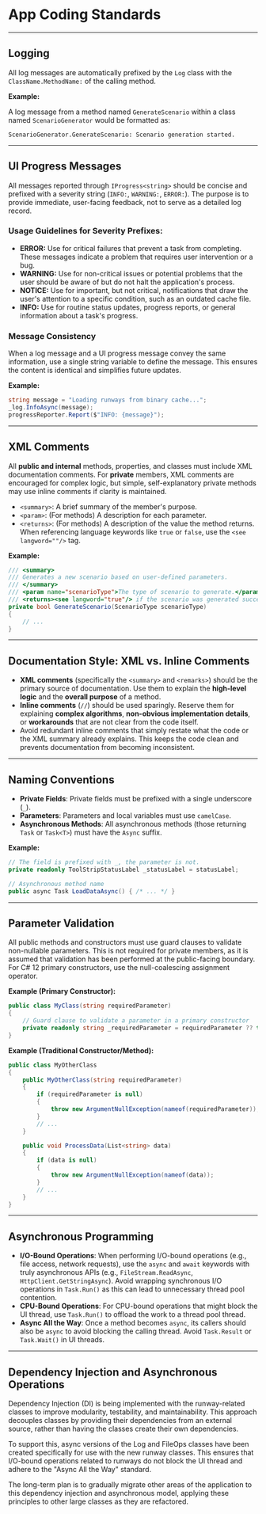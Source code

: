  # App Coding Standards

 ---

 ## Logging

 All log messages are automatically prefixed by the `Log` class with the `ClassName.MethodName:` of the calling method.

 **Example:**

 A log message from a method named `GenerateScenario` within a class named `ScenarioGenerator` would be formatted as:

 `ScenarioGenerator.GenerateScenario: Scenario generation started.`

 ---

 ## UI Progress Messages

 All messages reported through `IProgress<string>` should be concise and prefixed with a severity string (`INFO:`, `WARNING:`, `ERROR:`). The purpose is to provide immediate, user-facing feedback, not to serve as a detailed log record.

 ### Usage Guidelines for Severity Prefixes:

 * **ERROR:** Use for critical failures that prevent a task from completing. These messages indicate a problem that requires user intervention or a bug.
 * **WARNING:** Use for non-critical issues or potential problems that the user should be aware of but do not halt the application's process.
 * **NOTICE:** Use for important, but not critical, notifications that draw the user's attention to a specific condition, such as an outdated cache file.
 * **INFO:** Use for routine status updates, progress reports, or general information about a task's progress.

### Message Consistency
When a log message and a UI progress message convey the same information, use a single string variable to define the message. This ensures the content is identical and simplifies future updates.

 **Example:**

 ```csharp
 string message = "Loading runways from binary cache...";
_log.InfoAsync(message);
progressReporter.Report($"INFO: {message}");
 ```

 ---

 ## XML Comments

 All **public and internal** methods, properties, and classes must include XML documentation comments. For **private** members, XML comments are encouraged for complex logic, but simple, self-explanatory private methods may use inline comments if clarity is maintained.

 * `<summary>`: A brief summary of the member's purpose.
 * `<param>`: (For methods) A description for each parameter.
 * `<returns>`: (For methods) A description of the value the method returns. When referencing language keywords like `true` or `false`, use the `<see langword=""/>` tag.

 **Example:**

 ```csharp
 /// <summary>
 /// Generates a new scenario based on user-defined parameters.
 /// </summary>
 /// <param name="scenarioType">The type of scenario to generate.</param>
 /// <returns><see langword="true"/> if the scenario was generated successfully; otherwise, <see langword="false"/>.</returns>
 private bool GenerateScenario(ScenarioType scenarioType)
 {
     // ...
 }
 ```

 ---

 ## Documentation Style: XML vs. Inline Comments

 * **XML comments** (specifically the `<summary>` and `<remarks>`) should be the primary source of documentation. Use them to explain the **high-level logic** and the **overall purpose** of a method.
 * **Inline comments** (`//`) should be used sparingly. Reserve them for explaining **complex algorithms**, **non-obvious implementation details**, or **workarounds** that are not clear from the code itself.
 * Avoid redundant inline comments that simply restate what the code or the XML summary already explains. This keeps the code clean and prevents documentation from becoming inconsistent.

 ---

 ## Naming Conventions

 * **Private Fields**: Private fields must be prefixed with a single underscore (`_`).
 * **Parameters**: Parameters and local variables must use `camelCase`.
 * **Asynchronous Methods**: All asynchronous methods (those returning `Task` or `Task<T>`) must have the `Async` suffix.

 **Example:**

 ```csharp
 // The field is prefixed with _, the parameter is not.
 private readonly ToolStripStatusLabel _statusLabel = statusLabel;

 // Asynchronous method name
 public async Task LoadDataAsync() { /* ... */ }
 ```

 ---

 ## Parameter Validation

 All public methods and constructors must use guard clauses to validate non-nullable parameters. This is not required for private members, as it is assumed that validation has been performed at the public-facing boundary. For C# 12 primary constructors, use the null-coalescing assignment operator.

 **Example (Primary Constructor):**

 ```csharp
 public class MyClass(string requiredParameter)
 {
     // Guard clause to validate a parameter in a primary constructor
     private readonly string _requiredParameter = requiredParameter ?? throw new ArgumentNullException(nameof(requiredParameter));
 }
 ```

 **Example (Traditional Constructor/Method):**

 ```csharp
 public class MyOtherClass
 {
     public MyOtherClass(string requiredParameter)
     {
         if (requiredParameter is null)
         {
             throw new ArgumentNullException(nameof(requiredParameter));
         }
         // ...
     }

     public void ProcessData(List<string> data)
     {
         if (data is null)
         {
             throw new ArgumentNullException(nameof(data));
         }
         // ...
     }
 }
 ```

 ---

 ## Asynchronous Programming

 * **I/O-Bound Operations**: When performing I/O-bound operations (e.g., file access, network requests), use the `async` and `await` keywords with truly asynchronous APIs (e.g., `FileStream.ReadAsync`, `HttpClient.GetStringAsync`). Avoid wrapping synchronous I/O operations in `Task.Run()` as this can lead to unnecessary thread pool contention.
 * **CPU-Bound Operations**: For CPU-bound operations that might block the UI thread, use `Task.Run()` to offload the work to a thread pool thread.
 * **Async All the Way**: Once a method becomes `async`, its callers should also be `async` to avoid blocking the calling thread. Avoid `Task.Result` or `Task.Wait()` in UI threads.

 ___

## Dependency Injection and Asynchronous Operations
Dependency Injection (DI) is being implemented with the runway-related classes to improve modularity, testability, and maintainability. This approach decouples classes by providing their dependencies from an external source, rather than having the classes create their own dependencies.

To support this, async versions of the Log and FileOps classes have been created specifically for use with the new runway classes. This ensures that I/O-bound operations related to runways do not block the UI thread and adhere to the "Async All the Way" standard.

The long-term plan is to gradually migrate other areas of the application to this dependency injection and asynchronous model, applying these principles to other large classes as they are refactored.
